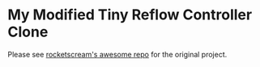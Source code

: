 # My Modified Tiny Reflow Controller Clone

Please see [rocketscream's awesome repo](https://github.com/rocketscream/TinyReflowController/blob/master/README.md) for the original project. 
